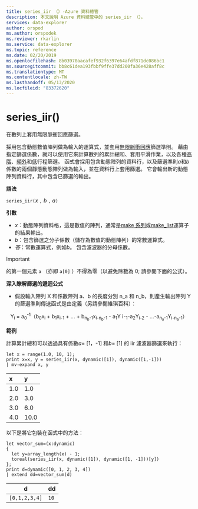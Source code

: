 ```yaml
---
title: series_iir （）-Azure 資料總管
description: 本文說明 Azure 資料總管中的 series_iir （）。
services: data-explorer
author: orspod
ms.author: orspodek
ms.reviewer: rkarlin
ms.service: data-explorer
ms.topic: reference
ms.date: 02/20/2019
ms.openlocfilehash: 8b03970aacafef932f6397e64afdf871dc086bc1
ms.sourcegitcommit: bb8c61dea193fbbf9ffe37dd200fa36e428aff8c
ms.translationtype: MT
ms.contentlocale: zh-TW
ms.lasthandoff: 05/13/2020
ms.locfileid: "83372620"
---
```

# <a name="series_iir"></a>series_iir()

在數列上套用無限脈衝回應篩選。  

採用包含動態數值陣列做為輸入的運算式，並套用[無限脈衝回應](https://en.wikipedia.org/wiki/Infinite_impulse_response)篩選準則。 藉由指定篩選係數，就可以使用它來計算數列的累計總和、套用平滑作業，以及各種[高階](https://en.wikipedia.org/wiki/High-pass_filter)、[頻外](https://en.wikipedia.org/wiki/Band-pass_filter)和[低](https://en.wikipedia.org/wiki/Low-pass_filter)行程篩選。 函式會採用包含動態陣列的資料行，以及篩選準則*a*和*b*係數的兩個靜態動態陣列做為輸入，並在資料行上套用篩選。 它會輸出新的動態陣列資料行，其中包含已篩選的輸出。  
 

**語法**

`series_iir(`*x* `,` *b* `,` *a*`)`

**引數**

* *x*：動態陣列資料格，這是數值的陣列，通常是[make 系列](make-seriesoperator.md)或[make_list](makelist-aggfunction.md)運算子的結果輸出。
* *b*：包含篩選之分子係數（儲存為數值的動態陣列）的常數運算式。
* *答*：常數運算式，例如*b*。 包含濾波器的分母係數。

> [!IMPORTANT]
> 的第一個元素 `a` （亦即 `a[0]` ）不得為零（以避免除數為 0; 請參閱下面的公式）。

**深入瞭解篩選的遞迴公式**

* 假設輸入陣列 X 和係數陣列 a、b 的長度分別 n_a 和 n_b，則產生輸出陣列 Y 的篩選準則傳送函式是由定義（另請參閱維琪百科）：

<div align="center">
Y<sub>i</sub> = a<sub>0</sub><sup>-1</sup>（b<sub>0</sub>x<sub>i</sub> 
 + b<sub>1</sub>x<sub>i-1</sub> + ... + b<sub>n<sub>b</sub>-1</sub>x<sub>i-n<sub>b</sub>-1</sub> 
 - a<sub>1</sub>Y i-<sub>1</sub>-a<sub>2</sub>Y<sub>i-2</sub> - ...-a<sub>n<sub>a</sub>-1</sub>Y<sub>i-n<sub>a</sub>-1</sub>）
</div>

**範例**

計算累計總和可以透過具有係數*a*= [1，-1] 和*b*= [1] 的 iir 濾波器篩選來執行：  

<!-- csl: https://help.kusto.windows.net:443/Samples -->
```kusto
let x = range(1.0, 10, 1);
print x=x, y = series_iir(x, dynamic([1]), dynamic([1,-1]))
| mv-expand x, y
```

| x | y |
|:--|:--|
|1.0|1.0|
|2.0|3.0|
|3.0|6.0|
|4.0|10.0|

以下是將它包裝在函式中的方法：

<!-- csl: https://help.kusto.windows.net:443/Samples -->
```kusto
let vector_sum=(x:dynamic)
{
  let y=array_length(x) - 1;
  toreal(series_iir(x, dynamic([1]), dynamic([1, -1]))[y])
};
print d=dynamic([0, 1, 2, 3, 4])
| extend dd=vector_sum(d)
```

|d            |dd  |
|-------------|----|
|`[0,1,2,3,4]`|`10`|
